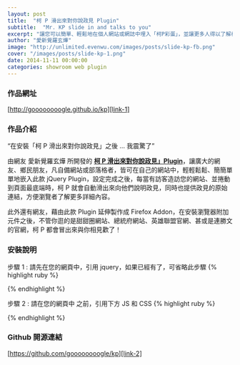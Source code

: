 ```yaml
---
layout: post
title:  "柯 P 滑出來對你說政見 Plugin"
subtitle:  "Mr. KP slide in and talks to you"
excerpt: "讓您可以簡單、輕鬆地在個人網站或網誌中埋入「柯P彩蛋」，並讓更多人得以了解柯文哲之政見"
author: "愛新覺羅玄燁"
image: "http://unlimited.evenwu.com/images/posts/slide-kp-fb.png"
cover: "/images/posts/slide-kp-1.png"
date: 2014-11-11 00:00:00
categories: showroom web plugin
---
```


[link-1]:http://goooooooogle.github.io/kp
[link-2]:https://github.com/goooooooogle/kp

### 作品網址
[http://goooooooogle.github.io/kp][link-1]

### 作品介紹

<q class="right">在安裝「柯 P 滑出來對你說政見」之後 ... 我震驚了</q>

由網友 愛新覺羅玄燁 所開發的 <strong>[柯 P 滑出來對你說政見」Plugin][link-1]</strong>，讓廣大的網友、鄉民朋友，凡自備網站或部落格者，皆可在自己的網站中，輕輕鬆鬆、簡簡單單地嵌入此款 jQuery Plugin，設定完成之後，每當有訪客造訪您的網站、並捲動到頁面最底端時，柯 P 就會自動滑出來向他們說明政見，同時也提供政見的原始連結，方便瀏覽者了解更多詳細內容。

此外還有網友，藉由此款 Plugin 延伸製作成 Firefox Addon，在安裝瀏覽器附加元件之後，不管你逛的是甜甜圈網站、總統府網站、英雄聯盟官網、甚或是連勝文的官網，柯 P 都會冒出來與你相見歡了！

### 安裝說明
步驟 1 : 請先在您的網頁中，引用 jquery，如果已經有了，可省略此步驟
{% highlight ruby %}
<script src="//code.jquery.com/jquery-1.11.1.min.js"></script>
{% endhighlight %}

步驟 2 : 請在您的網頁中 </head> 之前，引用下方 JS 和 CSS
{% highlight ruby %}
<link rel="stylesheet" href="//goooooooogle.github.io/kp/src/kptalks-v2.css"></link>
<script src="//goooooooogle.github.io/kp/src/kptalks-v2-min.js"></script>
<script>
  $(function(){
      $.kptalks();
  });
</script>
{% endhighlight %}

### Github 開源連結
[https://github.com/goooooooogle/kp][link-2]
